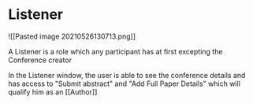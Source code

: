 # Listener

![[Pasted image 20210526130713.png]]

A Listener is a role which any participant has at first excepting the Conference creator

In the Listener window, the user is able to see the conference details and has access to "Submit abstract" and "Add Full Paper Details" which will qualify him as an [[Author]]